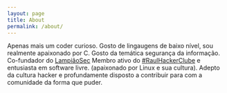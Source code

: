 ```yaml
---
layout: page
title: About
permalink: /about/
---
```


Apenas mais um coder curioso. Gosto de lingaugens de baixo nível, sou realmente apaixonado por C.
Gosto da temática segurança da informação. Co-fundador do [LampiãoSec]
Membro ativo do [#RaulHackerClube] e entusiasta em software livre. (apaixonado por Linux e sua cultura).
Adepto da cultura hacker e profundamente disposto a contribuir para com a comunidade da forma que puder.

[#RaulHackerClube]: http://raulhc.cc
[LampiãoSec]: http://lampiaosec.github.io
